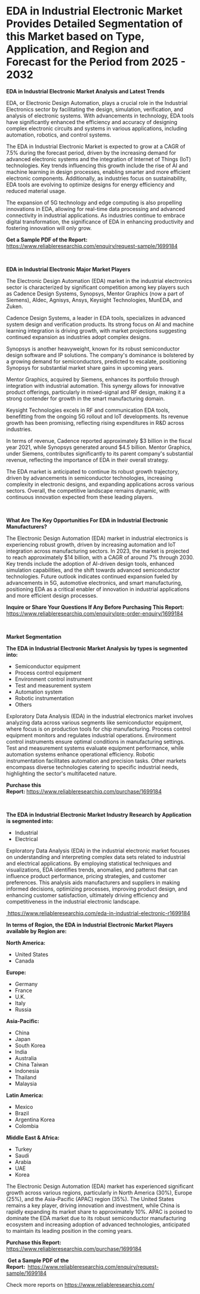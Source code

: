 <p><h1>EDA in Industrial Electronic Market Provides Detailed Segmentation of this Market based on Type, Application, and Region and Forecast for the Period from 2025 - 2032</h1></p><p><strong>EDA in Industrial Electronic Market Analysis and Latest Trends</strong></p>
<p><p>EDA, or Electronic Design Automation, plays a crucial role in the Industrial Electronics sector by facilitating the design, simulation, verification, and analysis of electronic systems. With advancements in technology, EDA tools have significantly enhanced the efficiency and accuracy of designing complex electronic circuits and systems in various applications, including automation, robotics, and control systems.</p><p>The EDA in Industrial Electronic Market is expected to grow at a CAGR of 7.5% during the forecast period, driven by the increasing demand for advanced electronic systems and the integration of Internet of Things (IoT) technologies. Key trends influencing this growth include the rise of AI and machine learning in design processes, enabling smarter and more efficient electronic components. Additionally, as industries focus on sustainability, EDA tools are evolving to optimize designs for energy efficiency and reduced material usage.</p><p>The expansion of 5G technology and edge computing is also propelling innovations in EDA, allowing for real-time data processing and advanced connectivity in industrial applications. As industries continue to embrace digital transformation, the significance of EDA in enhancing productivity and fostering innovation will only grow.</p></p>
<p><strong>Get a Sample PDF of the Report:&nbsp;</strong> <a href="https://www.reliableresearchiq.com/enquiry/request-sample/1699184?utm_campaign=103&utm_medium=2&utm_source=Github&utm_content=ia&utm_term=09012025&utm_id=eda-in-industrial-electronic">https://www.reliableresearchiq.com/enquiry/request-sample/1699184</a></p>
<p>&nbsp;</p>
<p><strong>EDA in Industrial Electronic Major Market Players</strong></p>
<p><p>The Electronic Design Automation (EDA) market in the industrial electronics sector is characterized by significant competition among key players such as Cadence Design Systems, Synopsys, Mentor Graphics (now a part of Siemens), Aldec, Agnisys, Ansys, Keysight Technologies, MunEDA, and Zuken. </p><p>Cadence Design Systems, a leader in EDA tools, specializes in advanced system design and verification products. Its strong focus on AI and machine learning integration is driving growth, with market projections suggesting continued expansion as industries adopt complex designs.</p><p>Synopsys is another heavyweight, known for its robust semiconductor design software and IP solutions. The company's dominance is bolstered by a growing demand for semiconductors, predicted to escalate, positioning Synopsys for substantial market share gains in upcoming years.</p><p>Mentor Graphics, acquired by Siemens, enhances its portfolio through integration with industrial automation. This synergy allows for innovative product offerings, particularly in mixed-signal and RF design, making it a strong contender for growth in the smart manufacturing domain.</p><p>Keysight Technologies excels in RF and communication EDA tools, benefitting from the ongoing 5G rollout and IoT developments. Its revenue growth has been promising, reflecting rising expenditures in R&D across industries.</p><p>In terms of revenue, Cadence reported approximately $3 billion in the fiscal year 2021, while Synopsys generated around $4.5 billion. Mentor Graphics, under Siemens, contributes significantly to its parent company's substantial revenue, reflecting the importance of EDA in their overall strategy.</p><p>The EDA market is anticipated to continue its robust growth trajectory, driven by advancements in semiconductor technologies, increasing complexity in electronic designs, and expanding applications across various sectors. Overall, the competitive landscape remains dynamic, with continuous innovation expected from these leading players.</p></p>
<p>&nbsp;</p>
<p><strong>What Are The Key Opportunities For EDA in Industrial Electronic Manufacturers?</strong></p>
<p><p>The Electronic Design Automation (EDA) market in industrial electronics is experiencing robust growth, driven by increasing automation and IoT integration across manufacturing sectors. In 2023, the market is projected to reach approximately $14 billion, with a CAGR of around 7% through 2030. Key trends include the adoption of AI-driven design tools, enhanced simulation capabilities, and the shift towards advanced semiconductor technologies. Future outlook indicates continued expansion fueled by advancements in 5G, automotive electronics, and smart manufacturing, positioning EDA as a critical enabler of innovation in industrial applications and more efficient design processes.</p></p>
<p><strong>Inquire or Share Your Questions If Any Before Purchasing This Report:</strong> <a href="https://www.reliableresearchiq.com/enquiry/pre-order-enquiry/1699184?utm_campaign=103&utm_medium=2&utm_source=Github&utm_content=ia&utm_term=09012025&utm_id=eda-in-industrial-electronic">https://www.reliableresearchiq.com/enquiry/pre-order-enquiry/1699184</a></p>
<p>&nbsp;</p>
<p><strong>Market Segmentation</strong></p>
<p><strong>The EDA in Industrial Electronic Market Analysis by types is segmented into:</strong></p>
<p><ul><li>Semiconductor equipment</li><li>Process control equipment</li><li>Environment control instrument</li><li>Test and measurement system</li><li>Automation system</li><li>Robotic instrumentation</li><li>Others</li></ul></p>
<p><p>Exploratory Data Analysis (EDA) in the industrial electronics market involves analyzing data across various segments like semiconductor equipment, where focus is on production tools for chip manufacturing. Process control equipment monitors and regulates industrial operations. Environment control instruments ensure optimal conditions in manufacturing settings. Test and measurement systems evaluate equipment performance, while automation systems enhance operational efficiency. Robotic instrumentation facilitates automation and precision tasks. Other markets encompass diverse technologies catering to specific industrial needs, highlighting the sector's multifaceted nature.</p></p>
<p><strong>Purchase this Report:&nbsp;</strong><a href="https://www.reliableresearchiq.com/purchase/1699184?utm_campaign=103&utm_medium=2&utm_source=Github&utm_content=ia&utm_term=09012025&utm_id=eda-in-industrial-electronic">https://www.reliableresearchiq.com/purchase/1699184</a></p>
<p>&nbsp;</p>
<p><strong>The EDA in Industrial Electronic Market Industry Research by Application is segmented into:</strong></p>
<p><ul><li>Industrial</li><li>Electrical</li></ul></p>
<p><p>Exploratory Data Analysis (EDA) in the industrial electronic market focuses on understanding and interpreting complex data sets related to industrial and electrical applications. By employing statistical techniques and visualizations, EDA identifies trends, anomalies, and patterns that can influence product performance, pricing strategies, and customer preferences. This analysis aids manufacturers and suppliers in making informed decisions, optimizing processes, improving product design, and enhancing customer satisfaction, ultimately driving efficiency and competitiveness in the industrial electronic landscape.</p></p>
<p><a href="https://www.reliableresearchiq.com/eda-in-industrial-electronic-r1699184?utm_campaign=103&utm_medium=2&utm_source=Github&utm_content=ia&utm_term=09012025&utm_id=eda-in-industrial-electronic">&nbsp;https://www.reliableresearchiq.com/eda-in-industrial-electronic-r1699184</a></p>
<p><strong>In terms of Region, the EDA in Industrial Electronic Market Players available by Region are:</strong></p>
<p>
    <p> <strong> North America: </strong>
        <ul>
            <li>United States</li>
            <li>Canada</li>
        </ul>
        </p> 
    <p> <strong> Europe: </strong>
        <ul>
            <li>Germany</li>
            <li>France</li>
            <li>U.K.</li>
            <li>Italy</li>
            <li>Russia</li>
        </ul>
        </p> 
    <p> <strong> Asia-Pacific: </strong>
        <ul>
            <li>China</li>
            <li>Japan</li>
            <li>South Korea</li>
            <li>India</li>
            <li>Australia</li>
            <li>China Taiwan</li>
            <li>Indonesia</li>
            <li>Thailand</li>
            <li>Malaysia</li>
        </ul>
        </p> 
    <p> <strong> Latin America: </strong>
        <ul>
            <li>Mexico</li>
            <li>Brazil</li>
            <li>Argentina Korea</li>
            <li>Colombia</li>
        </ul>
        </p> 
    <p> <strong> Middle East & Africa: </strong>
        <ul>
            <li>Turkey</li>
            <li>Saudi</li>
            <li>Arabia</li>
            <li>UAE</li>
            <li>Korea</li>
        </ul>
    </p>
    </p>
<p><p>The Electronic Design Automation (EDA) market has experienced significant growth across various regions, particularly in North America (30%), Europe (25%), and the Asia-Pacific (APAC) region (35%). The United States remains a key player, driving innovation and investment, while China is rapidly expanding its market share to approximately 10%. APAC is poised to dominate the EDA market due to its robust semiconductor manufacturing ecosystem and increasing adoption of advanced technologies, anticipated to maintain its leading position in the coming years.</p></p>
<p><strong>Purchase this Report: </strong><a href="https://www.reliableresearchiq.com/purchase/1699184?utm_campaign=103&utm_medium=2&utm_source=Github&utm_content=ia&utm_term=09012025&utm_id=eda-in-industrial-electronic">https://www.reliableresearchiq.com/purchase/1699184</a></p>
<p>&nbsp;<strong>Get a Sample PDF of the Report:&nbsp;&nbsp;</strong><a href="https://www.reliableresearchiq.com/enquiry/request-sample/1699184?utm_campaign=103&utm_medium=2&utm_source=Github&utm_content=ia&utm_term=09012025&utm_id=eda-in-industrial-electronic">https://www.reliableresearchiq.com/enquiry/request-sample/1699184</a></p>
<p><strong></strong></p>
<p>Check more reports on <a href="https://www.reliableresearchiq.com/?utm_campaign=103&utm_medium=2&utm_source=Github&utm_content=ia&utm_term=09012025&utm_id=eda-in-industrial-electronic">https://www.reliableresearchiq.com/</a></p>